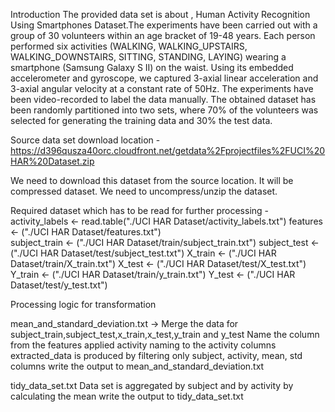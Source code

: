 
Introduction
The provided data set is about , Human Activity Recognition Using Smartphones Dataset.The experiments have been carried out with a group of 30 volunteers within an age bracket of 19-48 years. Each person performed six activities (WALKING, WALKING_UPSTAIRS, WALKING_DOWNSTAIRS, SITTING, STANDING, LAYING) wearing a smartphone (Samsung Galaxy S II) on the waist. Using its embedded accelerometer and gyroscope, we captured 3-axial linear acceleration and 3-axial angular velocity at a constant rate of 50Hz. The experiments have been video-recorded to label the data manually. The obtained dataset has been randomly partitioned into two sets, where 70% of the volunteers was selected for generating the training data and 30% the test data. 

Source data set download location - https://d396qusza40orc.cloudfront.net/getdata%2Fprojectfiles%2FUCI%20HAR%20Dataset.zip

We need to download this dataset from the source location. It will be compressed dataset. We need to uncompress/unzip the dataset.

Required dataset which has to be read for further processing -
activity_labels <-  read.table("./UCI HAR Dataset/activity_labels.txt")
features <- ("./UCI HAR Dataset/features.txt")    
subject_train <- ("./UCI HAR Dataset/train/subject_train.txt")
subject_test <- ("./UCI HAR Dataset/test/subject_test.txt")
X_train <- ("./UCI HAR Dataset/train/X_train.txt")
X_test <- ("./UCI HAR Dataset/test/X_test.txt")
Y_train <- ("./UCI HAR Dataset/train/y_train.txt")
Y_test <- ("./UCI HAR Dataset/test/y_test.txt")


Processing logic for transformation 

mean_and_standard_deviation.txt ->
Merge the data for subject_train,subject_test,x_train,x_test,y_train and y_test
Name the column from the features
applied activity naming to the activity columns
extracted_data is produced by filtering only subject, activity, mean, std columns
write the output to mean_and_standard_deviation.txt 

tidy_data_set.txt
Data set is aggregated by subject and by activity by calculating the mean
write the output to tidy_data_set.txt